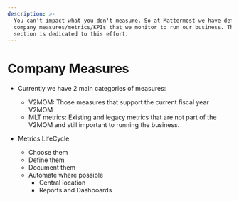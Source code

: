 ```yaml
---
description: >-
  You can't impact what you don't measure. So at Mattermost we have defined key
  company measures/metrics/KPIs that we monitor to run our business. This
  section is dedicated to this effort.
---
```


# Company Measures

* Currently we have 2 main categories of measures:

  * V2MOM: Those measures that support the current fiscal year V2MOM
  * MLT metrics: Existing and legacy metrics that are not part of the V2MOM and still important to running the business.

* Metrics LifeCycle
  * Choose them
  * Define them
  * Document them
  * Automate where possible
    * Central location
    * Reports and Dashboards



